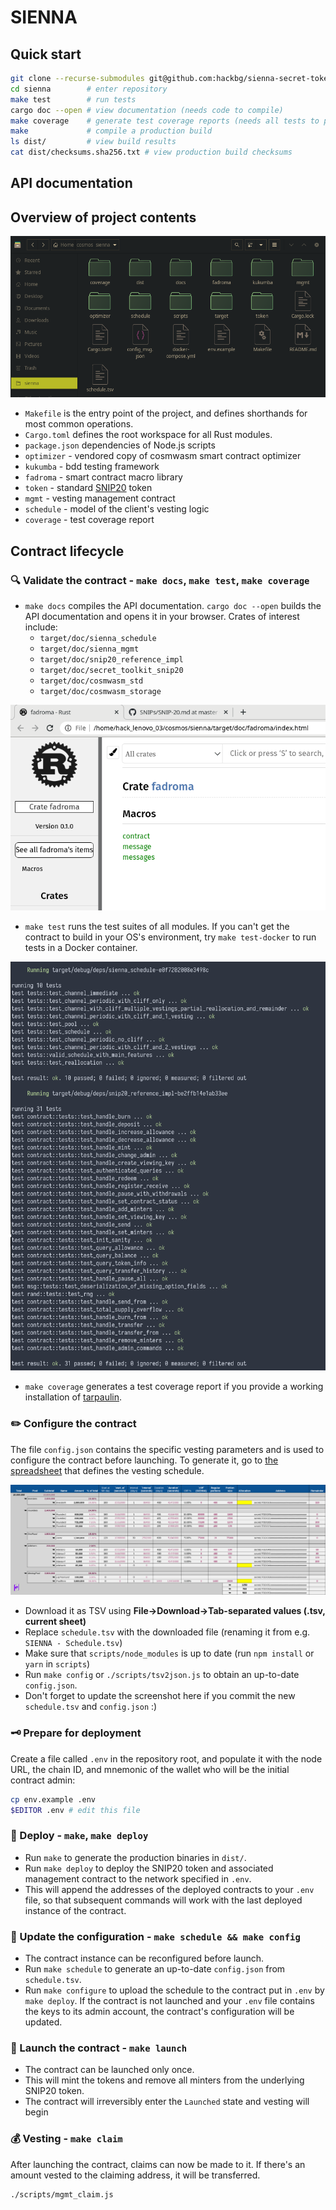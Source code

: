 # SIENNA

## Quick start

```sh
git clone --recurse-submodules git@github.com:hackbg/sienna-secret-token.git sienna 
cd sienna        # enter repository
make test        # run tests
cargo doc --open # view documentation (needs code to compile)
make coverage    # generate test coverage reports (needs all tests to pass)
make             # compile a production build
ls dist/         # view build results
cat dist/checksums.sha256.txt # view production build checksums
```

## API documentation

## Overview of project contents 

![](./docs/project_contents.png)

* `Makefile` is the entry point of the project,
  and defines shorthands for most common operations.
* `Cargo.toml` defines the root workspace for all Rust modules.
* `package.json` dependencies of Node.js scripts
* `optimizer` - vendored copy of cosmwasm smart contract optimizer
* `kukumba` - bdd testing framework
* `fadroma` - smart contract macro library
* `token` - standard [SNIP20](https://github.com/SecretFoundation/SNIPs/blob/master/SNIP-20.md) token
* `mgmt` - vesting management contract
* `schedule` - model of the client's vesting logic
* `coverage`  - test coverage report

## Contract lifecycle

### 🔍 Validate the contract - `make docs`, `make test`, `make coverage`

* `make docs` compiles the API documentation.
  `cargo doc --open` builds the API documentation and opens it in your browser.
  Crates of interest include:
  * `target/doc/sienna_schedule`
  * `target/doc/sienna_mgmt`
  * `target/doc/snip20_reference_impl`
  * `target/doc/secret_toolkit_snip20`
  * `target/doc/cosmwasm_std`
  * `target/doc/cosmwasm_storage`

![](./docs/cargo_docs_exist.png)

* `make test` runs the test suites of all modules.
  If you can't get the contract to build in your OS's environment,
  try `make test-docker` to run tests in a Docker container.

![](./docs/tests.png)

* `make coverage` generates a test coverage report
  if you provide a working installation of [tarpaulin](https://crates.io/crates/cargo-tarpaulin).

### ✏️ Configure the contract

The file `config.json` contains the specific vesting parameters
and is used to configure the contract before launching.
To generate it, go to [the spreadsheet](https://docs.google.com/spreadsheets/d/1sgj-nTE_b25F8O740Av7XYByOzkD0qNx1Jk63G2qRwY/)
that defines the vesting schedule.

![](./docs/schedule_and_data_model.png)

* Download it as TSV using **File->Download->Tab-separated values (.tsv, current sheet)**
* Replace `schedule.tsv` with the downloaded file (renaming it from e.g. `SIENNA - Schedule.tsv`)
* Make sure that `scripts/node_modules` is up to date (run `npm install` or `yarn` in `scripts`)
* Run `make config` or `./scripts/tsv2json.js` to obtain an up-to-date `config.json`.
* Don't forget to update the screenshot here if you commit the new `schedule.tsv` and `config.json` :)

### 🗝️ Prepare for deployment

Create a file called `.env` in the repository root, and populate it with
the node URL, the chain ID, and mnemonic of the wallet who will be the
initial contract admin:

```sh
cp env.example .env
$EDITOR .env # edit this file
```

### 🚚 Deploy - `make`, `make deploy`

* Run `make` to generate the production binaries in `dist/`.
* Run `make deploy` to deploy the SNIP20 token and associated management contract
  to the network specified in `.env`.
* This will append the addresses of the deployed contracts to your `.env` file,
  so that subsequent commands will work with the last deployed instance of the contract.

### 🔧 Update the configuration - `make schedule && make config`

* The contract instance can be reconfigured before launch.
* Run `make schedule` to generate an up-to-date `config.json` from `schedule.tsv`.
* Run `make configure` to upload the schedule to the contract put in `.env` by `make deploy`.
  If the contract is not launched and your `.env` file contains the keys to its admin account,
  the contract's configuration will be updated.

### 🚀 Launch the contract - `make launch`

* The contract can be launched only once.
* This will mint the tokens and remove all minters from the underlying SNIP20 token.
* The contract will irreversibly enter the `Launched` state and vesting will begin

### 💰 Vesting - `make claim`

After launching the contract, claims can now be made to it.
If there's an amount vested to the claiming address, it will be transferred.

```sh
./scripts/mgmt_claim.js
```
